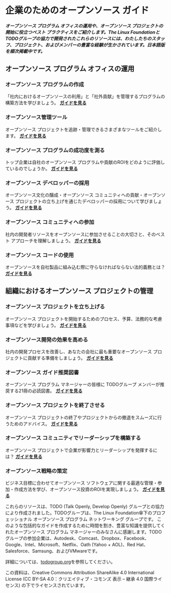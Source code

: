 # 企業のためのオープンソース ガイド

##### オープンソース プログラム オフィスの運用や、オープンソース プロジェクトの開始に役立つベスト プラクティスをご紹介します。The Linux FoundationとTODOグループの協力で開発されたこれらのリソースには、わたしたちのスタッフ、プロジェクト、およびメンバーの豊富な経験が生かされています。日本語版を順次掲載中です。

## オープンソース プログラム オフィスの運用

### オープンソース プログラムの作成
「社内におけるオープンソースの利用」と「社外貢献」を管理するプログラムの構築方法を学びましょう。
[**ガイドを見る**](create-program.md)

### オープンソース管理ツール
オープンソース プロジェクトを追跡・管理できるさまざまなツールをご紹介します。
[**ガイドを見る**](management-tools.md)

### オープンソース プログラムの成功度を測る
トップ企業は自社のオープンソース プログラムや貢献のROIをどのように評価しているのでしょうか。
[**ガイドを見る**](measuring-success.md)

### オープンソース デベロッパーの採用
オープンソース文化の醸成・オープンソース コミュニティへの貢献・オープンソース プロジェクトの立ち上げを通じたデベロッパーの採用について学びましょう。
[**ガイドを見る**](recruiting-developers.md)

### オープンソース コミュニティへの参加
社内の開発者リソースをオープンソースに参加させることの大切さと、そのベスト アプローチを理解しましょう。
[**ガイドを見る**](participating.md)

### オープンソース コードの使用
オープンソースを自社製品に組み込む際に守らなければならない法的義務とは？
[**ガイドを見る**](using-open-source.md)

## 組織におけるオープンソース プロジェクトの管理

### オープンソース プロジェクトを立ち上げる
オープンソース プロジェクトを開始するためのプロセス、予算、法務的な考慮事項などを学びましょう。
[**ガイドを見る**](starting.md)

### オープンソース開発の効果を高める
社内の開発プロセスを改善し、あなたの会社に最も重要なオープンソース プロジェクトに貢献する準備をしましょう。
[**ガイドを見る**](impact.md)

### オープンソース ガイド推奨図書
オープンソース プログラム マネージャーの皆様に TODOグループ メンバーが推奨する21冊の必読図書。
[**ガイドを見る**](open-source-reading-list.md)

### オープンソース プロジェクトを終了させる
オープンソース プロジェクトの終了やプロジェクトからの撤退をスムーズに行うためのアドバイス。
[**ガイドを見る**](shutting-down.md)

### オープンソース コミュニティでリーダーシップを構築する
オープンソース プロジェクトで企業が影響力とリーダーシップを発揮するには？
[**ガイドを見る**](building-leadership.md)

### オープンソース戦略の策定
ビジネス目標に合わせてオープンソース ソフトウェアに関する最適な管理・参加・作成方法を学び、オープンソース投資のROIを実現しましょう。
[**ガイドを見る**](https://www.linuxfoundation.jp/resources/open-source-guides/setting-an-open-source-strategy/)

これらのリソースは、TODO (Talk Openly, Develop Openly) グループとの協力により作成されました。TODOグループは、The Linux Foundation傘下のプロフェッショナル オープンソース プログラム ネットワーキング グループです。 このような包括的なガイドを作成するために時間を割き、豊富な知識を提供してくれたオープンソース プログラム マネージャーのみなさんに感謝します。TODOグループの参加企業は、Autodesk、Comcast、Dropbox、Facebook、Google、Intel、Microsoft、Netflix、Oath (Yahoo + AOL)、Red Hat、Salesforce、Samsung、およびVMwareです。

詳細については、[todogroup.org](http://todogroup.org/)を参照してください。

この資料は、Creative Commons Attribution ShareAlike 4.0 International License (CC BY-SA 4.0：クリエイティブ・コモンズ 表示 – 継承 4.0 国際ライセンス) の下でライセンスされています。
